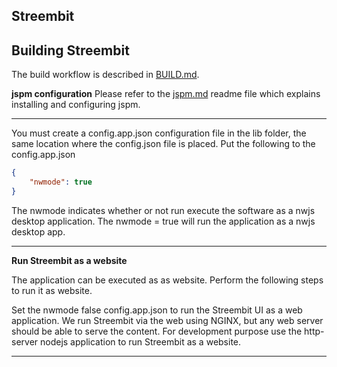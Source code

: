 ## Streembit 

Building Streembit
-----------------

The build workflow is described in [BUILD.md](BUILD.md).


**jspm configuration**
Please refer to the [jspm.md](jspm.md) readme file which explains installing and configuring jspm.

---------------

You must create a config.app.json configuration file in the lib folder, the same location where the config.json file is placed.
Put the following to the config.app.json
```json
{
    "nwmode": true
}
```

The nwmode indicates whether or not run execute the software as a nwjs desktop application. The nwmode = true will run the application as a nwjs desktop app.

---------------

**Run Streembit as a website** 

The application can be executed as as website. Perform the following steps to run it as website.

Set the nwmode false config.app.json to run the Streembit UI as a web application. We run Streembit via the web using NGINX, but any web server should be able to serve the content. For development purpose use the http-server nodejs application to run Streembit as a website.


---------------

